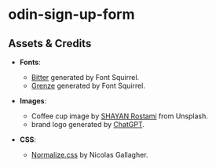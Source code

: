 # odin-sign-up-form

## Assets & Credits

- **Fonts**:
  - [Bitter](https://www.fontsquirrel.com/fonts/bitter) generated by Font Squirrel.
  - [Grenze](https://www.fontsquirrel.com/fonts/grenze) generated by Font Squirrel.

- **Images**:
  - Coffee cup image by [SHAYAN Rostami](https://unsplash.com/photos/a-cup-of-coffee-sitting-on-top-of-a-wooden-table-R4O38kNBSvs) from Unsplash.
  - brand logo generated by [ChatGPT](https://chatgpt.com/).

- **CSS**:
  - [Normalize.css](https://necolas.github.io/normalize.css/8.0.1/normalize.css) by Nicolas Gallagher.
